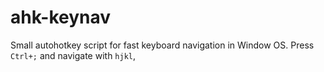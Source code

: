 # ahk-keynav

Small autohotkey script for fast keyboard navigation in Window OS. 
Press `Ctrl+;` and navigate with `hjkl`,
